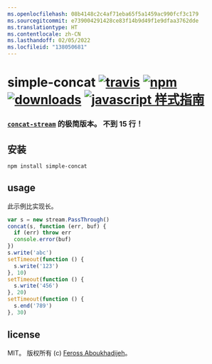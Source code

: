 ```yaml
---
ms.openlocfilehash: 08b4148c2c4af71eba65f5a1459ac990fcf3c179
ms.sourcegitcommit: e739004291428ce83f14b9d49f1e9dfaa3762dde
ms.translationtype: HT
ms.contentlocale: zh-CN
ms.lasthandoff: 02/05/2022
ms.locfileid: "138050681"
---
```

# <a name="simple-concat-travistravis-imagetravis-url-npmnpm-imagenpm-url-downloadsdownloads-imagedownloads-url-javascript-style-guidestandard-imagestandard-url"></a>simple-concat [![travis][travis-image]][travis-url] [![npm][npm-image]][npm-url] [![downloads][downloads-image]][downloads-url] [![javascript 样式指南][standard-image]][standard-url]

[travis-image]: https://img.shields.io/travis/feross/simple-concat/master.svg
[travis-url]: https://travis-ci.org/feross/simple-concat
[npm-image]: https://img.shields.io/npm/v/simple-concat.svg
[npm-url]: https://npmjs.org/package/simple-concat
[downloads-image]: https://img.shields.io/npm/dm/simple-concat.svg
[downloads-url]: https://npmjs.org/package/simple-concat
[standard-image]: https://img.shields.io/badge/code_style-standard-brightgreen.svg
[standard-url]: https://standardjs.com

### <a name="super-minimalist-version-of-concat-stream-less-than-15-lines"></a>[`concat-stream`](https://github.com/maxogden/concat-stream) 的极简版本。 不到 15 行！

## <a name="install"></a>安装

```
npm install simple-concat
```

## <a name="usage"></a>usage

此示例比实现长。

```js
var s = new stream.PassThrough()
concat(s, function (err, buf) {
  if (err) throw err
  console.error(buf)
})
s.write('abc')
setTimeout(function () {
  s.write('123')
}, 10)
setTimeout(function () {
  s.write('456')
}, 20)
setTimeout(function () {
  s.end('789')
}, 30)
```

## <a name="license"></a>license

MIT。 版权所有 (c) [Feross Aboukhadijeh](http://feross.org)。
